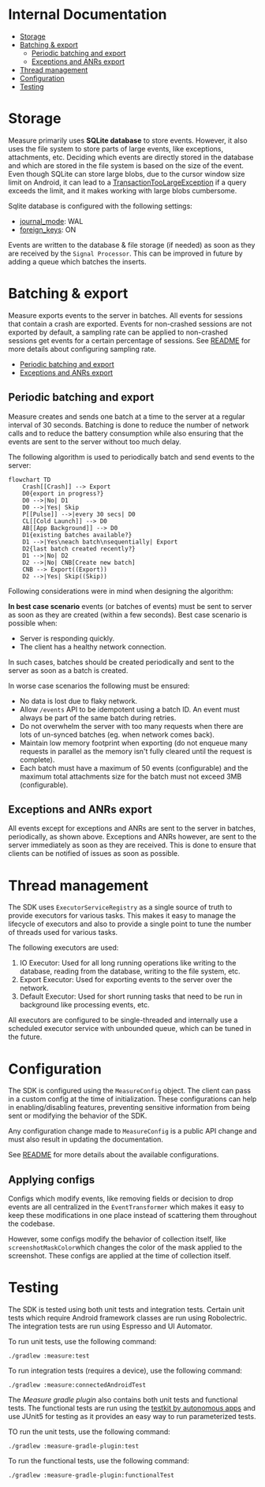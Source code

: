 # Internal Documentation

* [Storage](#storage)
* [Batching & export](#batching--export)
    * [Periodic batching and export](#periodic-batching-and-export)
    * [Exceptions and ANRs export](#exceptions-and-anrs-export)
* [Thread management](#thread-management)
* [Configuration](#configuration)
* [Testing](#testing)

# Storage

Measure primarily uses **SQLite database** to store events. However, it also uses the file system to
store parts of large events, like exceptions, attachments, etc. Deciding which events are directly
stored in the database and which are stored in the file system is based on the size of the event.
Even though SQLite can store large blobs, due to the cursor window size limit on Android, it can
lead to
a [TransactionTooLargeException](https://developer.android.com/reference/android/os/TransactionTooLargeException)
if a query exceeds the limit, and it makes working with large blobs cumbersome.

Sqlite database is configured with the following settings:

* [journal_mode](https://sqlite.org/pragma.html#pragma_journal_mode): WAL
* [foreign_keys](https://sqlite.org/pragma.html#pragma_foreign_keys): ON

Events are written to the database & file storage (if needed) as soon as they are received by
the `Signal Processor`. This can be improved in future by adding a queue which batches the inserts.

# Batching & export

Measure exports events to the server in batches. All events for sessions that contain a crash are
exported. Events for non-crashed sessions are not exported by default, a sampling rate can be
applied to non-crashed sessions get events for a certain percentage of sessions.
See [README](../README.md) for more details about configuring sampling rate.

* [Periodic batching and export](#periodic-batching-and-export)
* [Exceptions and ANRs export](#exceptions-and-anrs-export)

## Periodic batching and export

Measure creates and sends one batch at a time to the server at a regular interval of 30 seconds.
Batching is done to reduce the number of network calls and to reduce the battery consumption while
also ensuring that the events are sent to the server without too much delay.

The following algorithm is used to periodically batch and send events to the server:

```mermaid
flowchart TD
    Crash[[Crash]] --> Export
    D0{export in progress?}
    D0 -->|No| D1
    D0 -->|Yes| Skip
    P[[Pulse]] -->|every 30 secs| D0
    CL[[Cold Launch]] --> D0
    AB[[App Background]] --> D0
    D1{existing batches available?}
    D1 -->|Yes\neach batch\nsequentially| Export
    D2{last batch created recently?}
    D1 -->|No| D2
    D2 -->|No| CNB[Create new batch]
    CNB --> Export((Export))
    D2 -->|Yes| Skip((Skip))
```

Following considerations were in mind when designing the algorithm:

**In best case scenario** events (or batches of events) must be sent to server as soon as they are
created (within a few seconds). Best case scenario is possible when:

* Server is responding quickly.
* The client has a healthy network connection.

In such cases, batches should be created periodically and sent to the server as soon as a batch
is created.

In worse case scenarios the following must be ensured:

* No data is lost due to flaky network.
* Allow `/events` API to be idempotent using a batch ID. An event must always be part of the
  same batch during retries.
* Do not overwhelm the server with too many requests when there are lots of un-synced batches (eg.
  when network comes back).
* Maintain low memory footprint when exporting (do not enqueue many requests in parallel as the
  memory isn't fully cleared until the request is complete).
* Each batch must have a maximum of 50 events (configurable) and the maximum total attachments size
  for the batch must not exceed 3MB (configurable).

## Exceptions and ANRs export

All events except for exceptions and ANRs are sent to the server in batches, periodically, as shown
above. Exceptions
and ANRs however, are sent to the server immediately as soon as they are received. This is done to
ensure that clients
can be notified of issues as soon as possible.

# Thread management

The SDK uses `ExecutorServiceRegistry` as a single source of truth to provide executors for various
tasks. This makes it easy to manage the lifecycle of executors and also to provide a single point to
tune the number of threads used for various tasks.

The following executors are used:

1. IO Executor: Used for all long running operations like writing to the database, reading from the
   database,
   writing to the file system, etc.
2. Export Executor: Used for exporting events to the server over the network.
3. Default Executor: Used for short running tasks that need to be run in background like processing
   events, etc.

All executors are configured to be single-threaded and internally use a scheduled executor service
with unbounded queue, which can be tuned in the future.

# Configuration

The SDK is configured using the `MeasureConfig` object. The client can pass in a custom config at
the time of initialization. These configurations can help in enabling/disabling features, preventing
sensitive information from being sent or modifying the behavior of the SDK.

Any configuration change made to `MeasureConfig` is a public API change and must also result in
updating the documentation.

See [README](../../docs/android/configuration-options.md) for more details about the
available configurations.

## Applying configs

Configs which modify events, like removing fields or decision to drop events are all centralized in
the `EventTransformer` which makes it easy to keep these modifications in one place instead of
scattering them throughout the codebase.

However, some configs modify the behavior of collection itself, like `screenshotMaskColor`which
changes
the color of the mask applied to the screenshot. These configs are applied at the time of collection
itself.

# Testing

The SDK is tested using both unit tests and integration tests. Certain unit tests which require
Android framework classes are run using Robolectric. The integration tests are run using Espresso
and UI Automator.

To run unit tests, use the following command:

```shell
./gradlew :measure:test
```

To run integration tests (requires a device), use the following command:

```shell
./gradlew :measure:connectedAndroidTest
```

The _Measure gradle plugin_ also contains both unit tests and functional tests. The functional tests
are run using
the [testkit by autonomous apps](https://github.com/autonomousapps/dependency-analysis-gradle-plugin/tree/main/testkit)
and use JUnit5 for testing as it provides an easy way to run parameterized tests.

TO run the unit tests, use the following command:

```shell
./gradlew :measure-gradle-plugin:test
```

To run the functional tests, use the following command:

```shell
./gradlew :measure-gradle-plugin:functionalTest
```
